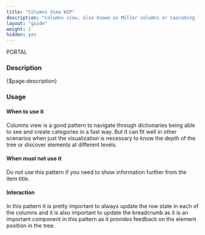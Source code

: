 ```yaml
---
title: "Columns View WIP"
description: "Columns view, also known as Miller columns or Cascading list, is a visualization type that allows to move faster in a tree view seeing several depth levels at same time."
layout: "guide"
weight: 1
hidden: yes
---
```

<span class="label label-info">PORTAL</span>

### Description

{$page.description}

### Usage

#### When to use it

Columns view is a good pattern to navigate through dictionaries being able to see and create categories in a fast way. But it can fit well in other scenarios when just the visualization is necessary to know the depth of the tree or discover elements at different levels.

#### When must not use it

Do not use this pattern if you need to show information further from the item title.

#### Interaction

In this pattern it is pretty important to always update the row state in each of the columns and it is also important to update the breadcrumb as it is an important component in this pattern as it provides feedback on the element position in the tree.

